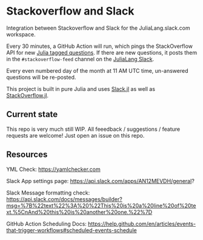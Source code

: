# Stackoverflow and Slack
Integration between Stackoverflow and Slack for the JuliaLang.slack.com workspace. 

Every 30 minutes, a GitHub Action will run, which pings the StackOverflow API for new [Julia tagged questions](https://stackoverflow.com/questions/tagged/julia). 
If there are new questions, it posts them in the `#stackoverflow-feed` channel on the [JuliaLang Slack](https://slackinvite.julialang.org).

Every even numbered day of the month at 11 AM UTC time, un-answered questions will be re-posted. 

This project is built in pure Julia and uses [Slack.jl](https://github.com/logankilpatrick/Slack.jl) as well as [StackOverflow.jl](https://github.com/logankilpatrick/StackOverflow.jl). 

## Current state
This repo is very much still WIP. All feeedback / suggestions / feature requests are welcome! Just open an issue on this repo. 


## Resources
YML Check: https://yamlchecker.com

Slack App settings page: https://api.slack.com/apps/AN12MEVDH/general?

Slack Message formatting check: https://api.slack.com/docs/messages/builder?msg=%7B%22text%22%3A%20%22This%20is%20a%20line%20of%20text.%5CnAnd%20this%20is%20another%20one.%22%7D

GitHub Action Scheduling Docs: https://help.github.com/en/articles/events-that-trigger-workflows#scheduled-events-schedule

